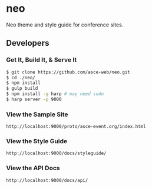 # neo
Neo theme and style guide for conference sites.

## Developers

### Get It, Build It, & Serve It
```bash
$ git clone https://github.com/asce-web/neo.git
$ cd ./neo/
$ npm install
$ gulp build
$ npm install -g harp # may need sudo
$ harp server -p 9000
```

### View the Sample Site
```
http://localhost:9000/proto/asce-event.org/index.html
```

### View the Style Guide
```
http://localhost:9000/docs/styleguide/
```

### View the API Docs
```
http://localhost:9000/docs/api/
```
